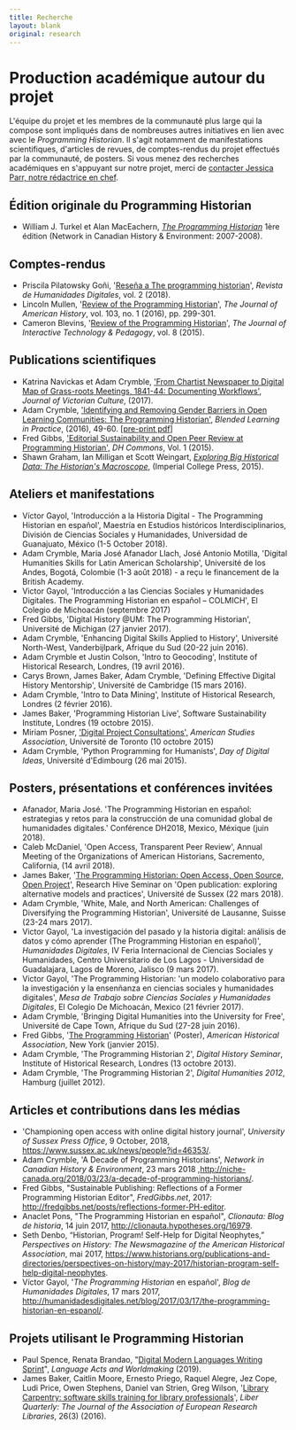 ```yaml
---
title: Recherche
layout: blank
original: research
---
```


# Production académique autour du projet
L'équipe du projet et les membres de la communauté plus large qui la compose sont impliqués dans de nombreuses autres initiatives en lien avec avec le _Programming Historian_. Il s'agit notamment de manifestations scientifiques, d'articles de revues, de comptes-rendus du projet effectués par la communauté, de posters. Si vous menez des recherches académiques en s'appuyant sur notre projet, merci de [contacter Jessica Parr, notre rédactrice en chef](mailto:jparr1129@gmail.com).

## Édition originale du Programming Historian
* William J. Turkel et Alan MacEachern, [_The Programming Historian_](http://niche-canada.org/wp-content/uploads/2013/09/programming-historian-1.pdf) 1ère édition (Network in Canadian History &amp; Environment: 2007-2008).

## Comptes-rendus
* Priscila Pilatowsky Goñi, '[Reseña a The programming historian](http://revistas.uned.es/index.php/RHD/article/view/22420)', _Revista de Humanidades Digitales_, vol. 2 (2018).
* Lincoln Mullen, '[Review of the Programming Historian](http://jah.oxfordjournals.org/content/103/1/299.2.full)', _The Journal of American History_, vol. 103, no. 1 (2016), pp. 299-301.
* Cameron Blevins, '[Review of the Programming Historian](http://jitp.commons.gc.cuny.edu/review-of-the-programming-historian/)', _The Journal of Interactive Technology & Pedagogy_, vol. 8 (2015).

## Publications scientifiques
* Katrina Navickas et Adam Crymble, ['From Chartist Newspaper to Digital Map of Grass-roots Meetings, 1841-44: Documenting Workflows'](http://www.tandfonline.com/doi/full/10.1080/13555502.2017.1301179), _Journal of Victorian Culture_, (2017).
* Adam Crymble, ['Identifying and Removing Gender Barriers in Open Learning Communities: The Programming Historian'](http://researchprofiles.herts.ac.uk/portal/files/10476604/Blip_2016_Autumn_2016_Final_Autumn_2016.pdf), _Blended Learning in Practice_, (2016), 49-60. [[pre-print pdf](/researchpapers/openLearningCommunities2016.pdf)]
* Fred Gibbs, ['Editorial Sustainability and Open Peer Review at Programming Historian',](http://dhcommons.org/journal/issue-1/editorial-sustainability-and-open-peer-review-programming-historian) _DH Commons_, Vol. 1 (2015).
* Shawn Graham, Ian Milligan et Scott Weingart, [_Exploring Big Historical Data: The Historian's Macroscope_](http://www.themacroscope.org/2.0/), (Imperial College Press, 2015).

## Ateliers et manifestations
* Víctor Gayol, 'Introducción a la Historia Digital - The Programming Historian en español', Maestría en Estudios históricos Interdisciplinarios, División de Ciencias Sociales y Humanidades, Universidad de Guanajuato, México (1-5 October 2018).
* Adam Crymble, Maria José Afanador Llach, José Antonio Motilla, 'Digital Humanities Skills for Latin American Scholarship', Université de los Andes, Bogotá, Colombie (1-3 août 2018) - a reçu le financement de la British Academy.
* Victor Gayol, 'Introducción a las Ciencias Sociales y Humanidades Digitales. The Programming Historian en español – COLMICH', El Colegio de Michoacán (septembre 2017)
* Fred Gibbs, 'Digital History @UM: The Programming Historian', Université de Michigan (27 janvier 2017).
* Adam Crymble, 'Enhancing Digital Skills Applied to History', Université North-West, Vanderbijlpark, Afrique du Sud (20-22 juin 2016).
* Adam Crymble et Justin Colson, 'Intro to Geocoding', Institute of Historical Research, Londres, (19 avril 2016).
* Carys Brown, James Baker, Adam Crymble, 'Defining Effective Digital History Mentorship', Université de Cambridge (15 mars 2016).
* Adam Crymble, 'Intro to Data Mining', Institute of Historical Research, Londres (2 février 2016).
* James Baker, 'Programming Historian Live', Software Sustainability Institute, Londres (19 octobre 2015).
* Miriam Posner, ['Digital Project Consultations',](https://dhatasa2015.wordpress.com/) _American Studies Association_, Université de Toronto (10 octobre 2015)
* Adam Crymble, 'Python Programming for Humanists', _Day of Digital Ideas_, Université d'Edimbourg (26 mai 2015).

## Posters, présentations et conférences invitées
* Afanador, Maria José. 'The Programming Historian en español: estrategias y retos para la construcción de una comunidad global de humanidades digitales.' Conférence DH2018, Mexico, Méxique (juin 2018).
* Caleb McDaniel, 'Open Access, Transparent Peer Review', Annual Meeting of the Organizations of American Historians, Sacremento, California, (14 avril 2018).
* James Baker, '[The Programming Historian: Open Access, Open Source, Open Project](https://www.slideshare.net/drjwbaker/the-programming-historian-open-access-open-source-open-project)', Research Hive Seminar on 'Open publication: exploring alternative models and practices', Université de Sussex (22 mars 2018).
* Adam Crymble, 'White, Male, and North American: Challenges of Diversifying the Programming Historian', Universit&eacute; de Lausanne, Suisse (23-24 mars 2017).
* Victor Gayol, 'La investigación del pasado y la historia digital: análisis de datos y cómo aprender (The Programming Historian en español)', _Humanidades Digitales_, IV Feria Internacional de Ciencias Sociales y Humanidades, Centro Universitario de Los Lagos - Universidad de Guadalajara, Lagos de Moreno, Jalisco (9 mars 2017).
* Victor Gayol, 'The Programming Historian: 'un modelo colaborativo para la investigaci&oacute;n y la ensen&ntilde;anza en ciencias sociales y humanidades digitales', _Mesa de Trabajo sobre Ciencias Sociales y Humanidades Digitales_, El Colegio De Michoac&aacute;n, Mexico (21 février 2017).
* Adam Crymble, 'Bringing Digital Humanities into the University for Free', Université de Cape Town, Afrique du Sud (27-28 juin 2016).
* Fred Gibbs, '<a href="http://fredgibbs.net/assets/images/ph-poster/final-board.png">The Programming Historian</a>' (Poster), _American Historical Association_, New York (janvier 2015).
* Adam Crymble, 'The Programming Historian 2', _Digital History Seminar_, Institute of Historical Research, Londres (13 octobre 2013).
* Adam Crymble, 'The Programming Historian 2', _Digital Humanities 2012_, Hamburg (juillet 2012).

## Articles et contributions dans les médias
* 'Championing open access with online digital history journal', _University of Sussex Press Office_, 9 October, 2018, <https://www.sussex.ac.uk/news/people?id=46353/>.
* Adam Crymble, 'A Decade of Programming Historians', _Network in Canadian History &amp; Environment_, 23 mars 2018 ,<http://niche-canada.org/2018/03/23/a-decade-of-programming-historians/>.
* Fred Gibbs, "Sustainable Publishing: Reflections of a Former Programming Historian Editor", <em>FredGibbs.net</em>, 2017: <http://fredgibbs.net/posts/reflections-former-PH-editor>.
* Anaclet Pons, "The Programming Historian en español", _Clionauta: Blog de historia_, 14 juin 2017, <http://clionauta.hypotheses.org/16979>.
* Seth Denbo, “Historian, Program! Self-Help for Digital Neophytes,” _Perspectives on History: The Newsmagazine of the American Historical Association_, mai 2017, <https://www.historians.org/publications-and-directories/perspectives-on-history/may-2017/historian-program-self-help-digital-neophytes>.
* Víctor Gayol, '*The Programming Historian* en español', *Blog de Humanidades Digitales*, 17 mars 2017, <http://humanidadesdigitales.net/blog/2017/03/17/the-programming-historian-en-espanol/>.


## Projets utilisant le Programming Historian
* Paul Spence, Renata Brandao, "<a href="https://languageacts.org/digital-mediations/event/writing-sprint/call-proposals/">Digital Modern Languages Writing Sprint</a>", <em>Language Acts and Worldmaking</em> (2019).
* James Baker, Caitlin Moore, Ernesto Priego, Raquel Alegre, Jez Cope, Ludi Price, Owen Stephens, Daniel van Strien, Greg Wilson, '[Library Carpentry: software skills training for library professionals](https://www.liberquarterly.eu/articles/10176/)', _Liber Quarterly: The Journal of the Association of European Research Libraries_, 26(3) (2016).
